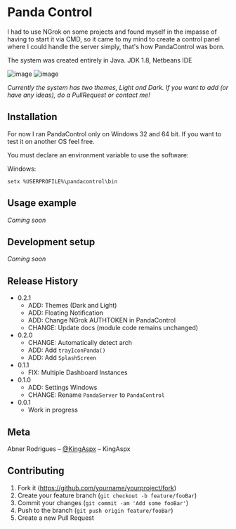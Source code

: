 # Panda Control

I had to use NGrok on some projects and found myself in the impasse of having to start it via CMD, so it came to my mind to create a control panel where I could handle the server simply, that's how PandaControl was born.

The system was created entirely in Java.
JDK 1.8, Netbeans IDE

![image](https://user-images.githubusercontent.com/40338524/64138674-62736000-cdd4-11e9-97c7-90623b2cfe3d.png)
![image](https://user-images.githubusercontent.com/40338524/64138646-2e983a80-cdd4-11e9-87b4-838a1b0dc322.png)

_Currently the system has two themes, Light and Dark. If you want to add (or have any ideas), do a PullRequest or contact me!_

## Installation

For now I ran PandaControl only on Windows 32 and 64 bit. If you want to test it on another OS feel free.

You must declare an environment variable to use the software:

Windows:

```
setx %USERPROFILE%\pandacontrol\bin
```

## Usage example

_Coming soon_

## Development setup

_Coming soon_

## Release History

* 0.2.1
    * ADD: Themes (Dark and Light)
    * ADD: Floating Notification
    * ADD: Change NGrok AUTHTOKEN in PandaControl
    * CHANGE: Update docs (module code remains unchanged)
* 0.2.0
    * CHANGE: Automatically detect arch
    * ADD: Add `trayIconPanda()`
    * ADD: Add `SplashScreen`
* 0.1.1
    * FIX: Multiple Dashboard Instances
* 0.1.0
    * ADD: Settings Windows
    * CHANGE: Rename `PandaServer` to `PandaControl`
* 0.0.1
    * Work in progress

## Meta

Abner Rodrigues – [@KingAspx](https://github.com/kingaspx) – KingAspx

## Contributing

1. Fork it (<https://github.com/yourname/yourproject/fork>)
2. Create your feature branch (`git checkout -b feature/fooBar`)
3. Commit your changes (`git commit -am 'Add some fooBar'`)
4. Push to the branch (`git push origin feature/fooBar`)
5. Create a new Pull Request

<!-- Markdown link & img dfn's -->
[npm-image]: https://img.shields.io/npm/v/datadog-metrics.svg?style=flat-square
[npm-url]: https://npmjs.org/package/datadog-metrics
[npm-downloads]: https://img.shields.io/npm/dm/datadog-metrics.svg?style=flat-square
[travis-image]: https://img.shields.io/travis/dbader/node-datadog-metrics/master.svg?style=flat-square
[travis-url]: https://travis-ci.org/dbader/node-datadog-metrics
[wiki]: https://github.com/yourname/yourproject/wiki
